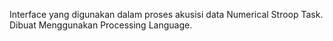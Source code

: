 Interface yang digunakan dalam proses akusisi data Numerical Stroop Task.
Dibuat Menggunakan Processing Language.
